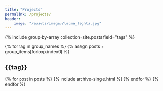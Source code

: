 ```yaml
---
title: "Projects"
permalink: /projects/
header:
    image: "/assets/images/lacma_lights.jpg"
---
```


{% include group-by-array collection=site.posts field="tags" %}

{% for tag in group_names %}
    {% assign posts = group_items[forloop.index0] %}
    <h2 id="{{ tag | slugify }}" class="archive_subtitle">{{tag}}</h2>
    {% for post in posts %}
        {% include archive-single.html %}
    {% endfor %}
{% endfor %}